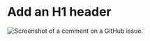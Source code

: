 # Add an H1 header
![Screenshot of a comment on a GitHub issue.](https://myoctocat.com/assets/images/base-octocat.svg)

